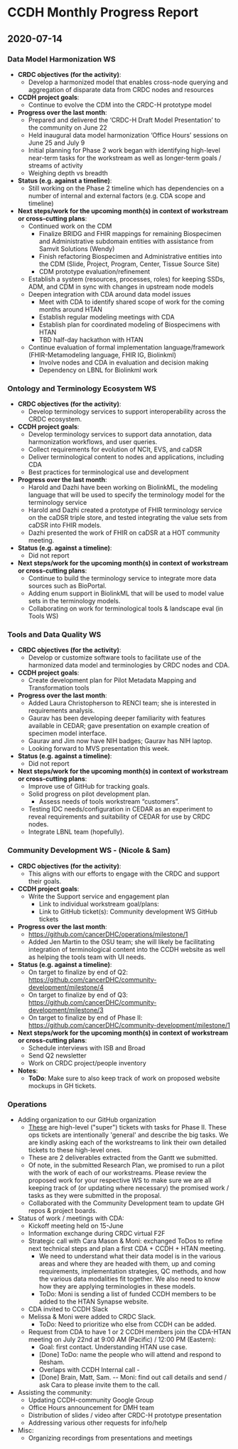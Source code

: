 # CCDH Monthly Progress Report
## 2020-07-14

### Data Model Harmonization WS
- __CRDC objectives (for the activity)__: 
  - Develop a harmonized model that enables cross-node querying and aggregation of disparate data from CRDC nodes and resources
- __CCDH project goals__: 
  - Continue to evolve the CDM into the CRDC-H prototype model
- __Progress over the last month__: 
  - Prepared and delivered the ‘CRDC-H Draft Model Presentation’ to the community on June 22
  - Held inaugural data model harmonization ‘Office Hours’ sessions on June 25 and July 9
  - Initial planning for Phase 2 work began with identifying high-level near-term tasks for the workstream as well as longer-term goals / streams of activity
  - Weighing depth vs breadth
- __Status (e.g. against a timeline)__:
  - Still working on the Phase 2 timeline which has dependencies on a number of internal and external factors (e.g. CDA scope and timeline)
- __Next steps/work for the upcoming month(s) in context of workstream or cross-cutting plans__:
  - Continued work on the CDM
    - Finalize BRIDG and FHIR mappings for remaining Biospecimen and Administrative subdomain entities with assistance from Samvit Solutions (Wendy)
    - Finish refactoring Biospecimen and Administrative entities into the CDM (Slide, Project, Program, Center, Tissue Source Site)
    - CDM prototype evaluation/refinement
  - Establish a system (resources, processes, roles) for keeping SSDs, ADM, and CDM in sync with changes in upstream node models
  - Deepen integration with CDA around data model issues
    - Meet with CDA to identify shared scope of work for the coming months around HTAN
    - Establish regular modeling meetings with CDA
    - Establish plan for coordinated modeling of Biospecimens with HTAN
    - TBD half-day hackathon with HTAN
  - Continue evaluation of formal implementation language/framework (FHIR-Metamodeling language, FHIR IG, Biolinkml)
    - Involve nodes and CDA in evaluation and decision making
    - Dependency on LBNL for Biolinkml work


### Ontology and Terminology Ecosystem WS
- __CRDC objectives (for the activity)__:
  - Develop terminology services to support interoperability across the CRDC ecosystem.
- __CCDH project goals__: 
  - Develop terminology services to support data annotation, data harmonization workflows, and user queries.
  - Collect requirements for evolution of NCIt, EVS, and caDSR 
  - Deliver terminological content to nodes and applications, including CDA
  - Best practices for terminological use and development
- __Progress over the last month__: 
  - Harold and Dazhi have been working on BiolinkML, the modeling language that will be used to specify the terminology model for the terminology service
  - Harold and Dazhi created a prototype of FHIR terminology service on the caDSR triple store, and tested integrating the value sets from caDSR into FHIR models.
  - Dazhi presented the work of FHIR on caDSR at a HOT community meeting.  
- __Status (e.g. against a timeline)__:
  - Did not report
- __Next steps/work for the upcoming month(s) in context of workstream or cross-cutting plans__:
  - Continue to build the terminology service to integrate more data sources such as BioPortal.
  -  Adding enum support in BiolinkML that will be used to model value sets in the terminology models.
  - Collaborating on work for terminological tools & landscape eval (in Tools WS)

### Tools and Data Quality WS
- __CRDC objectives (for the activity)__:
  - Develop or customize software tools to facilitate use of the harmonized data model and terminologies by CRDC nodes and CDA.
- __CCDH project goals__: 
  - Create development plan for Pilot Metadata Mapping and Transformation tools
- __Progress over the last month__:
  - Added Laura Christopherson to RENCI team; she is interested in requirements analysis.
  - Gaurav has been developing deeper familiarity with features available in CEDAR; gave presentation on example creation of specimen model interface. 
  - Gaurav and Jim now have NIH badges; Gaurav has NIH laptop.
  - Looking forward to MVS presentation this week.
- __Status (e.g. against a timeline)__:
  - Did not report
- __Next steps/work for the upcoming month(s) in context of workstream or cross-cutting plans__:
  - Improve use of GitHub for tracking goals.
  - Solid progress on pilot development plan.
    - Assess needs of tools workstream “customers”.
  - Testing IDC needs/configuration in CEDAR as an experiment to reveal requirements and suitability of CEDAR for use by CRDC nodes.
  - Integrate LBNL team (hopefully).

### Community Development WS - (Nicole & Sam)
- __CRDC objectives (for the activity)__:
  - This aligns with our efforts to engage with the CRDC and support their goals.
- __CCDH project goals__:
  - Write the Support service and engagement plan
    - Link to individual workstream goal/plans: 
    - Link to GitHub ticket(s): Community development WS GitHub tickets
- __Progress over the last month__:
  - https://github.com/cancerDHC/operations/milestone/1
  - Added Jen Martin to the OSU team; she will likely be facilitating integration of terminological content into the CCDH website as well as helping the tools team with UI needs.
- __Status (e.g. against a timeline)__:
  - On target to finalize by end of Q2: https://github.com/cancerDHC/community-development/milestone/4
  - On target to finalize by end of Q3: https://github.com/cancerDHC/community-development/milestone/3 
  - On target to finalize by end of Phase II: https://github.com/cancerDHC/community-development/milestone/1 
- __Next steps/work for the upcoming month(s) in context of workstream or cross-cutting plans__:
  - Schedule interviews with ISB and Broad
  - Send Q2 newsletter
  - Work on CRDC project/people inventory
- __Notes__: 
  - __ToDo__: Make sure to also keep track of work on proposed website mockups in GH tickets.


### Operations
- Adding organization to our GitHub organization
  - [These](https://github.com/cancerDHC/operations/issues?q=is%3Aissue+is%3Aopen+label%3A%22Phase+II%22) are high-level ("super") tickets with tasks for Phase II. These ops tickets are intentionally 'general' and describe the big tasks. We are kindly asking each of the workstreams to link their own detailed tickets to these high-level ones.
  - These are 2 deliverables extracted from the Gantt we submitted. 
  - Of note, in the submitted Research Plan, we promised to run a pilot with the work of each of our workstreams. Please review the proposed work for your respective WS to make sure we are all keeping track of (or updating where necessary) the promised work / tasks as they were submitted in the proposal.
  - Collaborated with the Community Development team to update GH repos & project boards. 
- Status of work / meetings with CDA:
  - Kickoff meeting held on 15-June
  - Information exchange during CRDC virtual F2F
  - Strategic call with Cara Mason & Moni: exchanged ToDos to refine next technical steps and plan a first CDA + CCDH + HTAN meeting.
    - We need to understand what their data model is in the various areas and where they are headed with them, up and coming requirements, implementation strategies, QC methods, and how the various data modalities fit together. We also need to know how they are applying terminologies in these models. 
    - ToDo: Moni is sending a list of funded CCDH members to be added to the HTAN Synapse website.
  - CDA invited to CCDH Slack
  - Melissa & Moni were added to CRDC Slack. 
    - ToDo: Need to prioritize who else from CCDH can be added. 
  - Request from CDA to have 1 or 2 CCDH members join the CDA-HTAN meeting on July 22nd at 9:00 AM (Pacific) / 12:00 PM (Eastern):
    - Goal: first contact. Understanding HTAN use case. 
    - [Done] ToDo: name the people who will attend and respond to Resham.
    - Overlaps with CCDH Internal call - 
    - [Done] Brain, Matt, Sam. -- Moni: find out call details and send / ask Cara to please invite them to the call.
- Assisting the community:
  - Updating CCDH-community Google Group
  - Office Hours announcement for DMH team
  - Distribution of slides / video after CRDC-H prototype presentation
  - Addressing various other requests for info/help
- Misc: 
  - Organizing recordings from presentations and meetings

